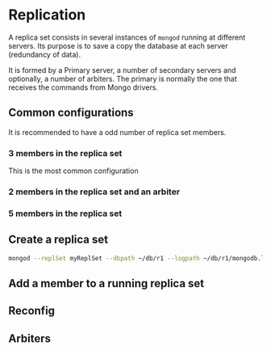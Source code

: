# Replication

A replica set consists in several instances of `mongod` running at different servers. Its purpose is to save a copy the database at each server (redundancy of data).

It is formed by a Primary server, a number of secondary servers and optionally, a number of arbiters. The primary is normally the one that receives the commands from Mongo drivers.
 
## Common configurations
 
It is recommended to have a odd number of replica set members.

### 3 members in the replica set

This is the most common configuration

### 2 members in the replica set and an arbiter

### 5 members in the replica set

## Create a replica set

```bash
mongod --replSet myReplSet --dbpath ~/db/r1 --logpath ~/db/r1/mongodb.log --port 30000 --fork
```

## Add a member to a running replica set

## Reconfig

## Arbiters
